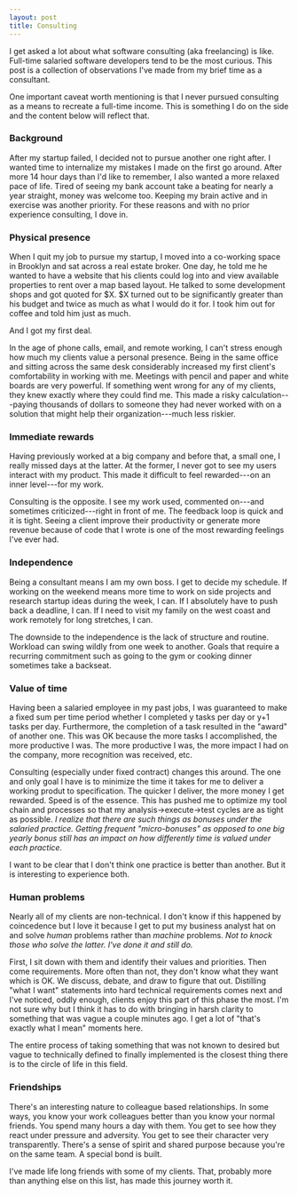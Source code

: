 ```yaml
---
layout: post
title: Consulting
---
```


I get asked a lot about what software consulting (aka freelancing) is like. Full-time salaried software developers tend to be the most curious. This post is a collection of observations I've made from my brief time as a consultant. 

One important caveat worth mentioning is that I never pursued consulting as a means to recreate a full-time income. This is something I do on the side and the content below will reflect that.

### Background

After my startup failed, I decided not to pursue another one right after. I wanted time to internalize my mistakes I made on the first go around. After more 14 hour days than I'd like to remember, I also wanted a more relaxed pace of life. Tired of seeing my bank account take a beating for nearly a year straight, money was welcome too. Keeping my brain active and in exercise was another priority. For these reasons and with no prior experience consulting, I dove in. 

### Physical presence

When I quit my job to pursue my startup, I moved into a co-working space in Brooklyn and sat across a real estate broker. One day, he told me he wanted to have a website that his clients could log into and view available properties to rent over a map based layout. He talked to some development shops and got quoted for $X. $X turned out to be significantly greater than his budget and twice as much as what I would do it for. I took him out for coffee and told him just as much.

And I got my first deal. 

In the age of phone calls, email, and remote working, I can't stress enough how much my clients value a personal presence. Being in the same office and sitting across the same desk considerably increased my first client's comfortability in working with me. Meetings with pencil and paper and white boards are very powerful. If something went wrong for any of my clients, they knew exactly where they could find me. This made a risky calculation---paying thousands of dollars to someone they had never worked with on a solution that might help their organization---much less riskier.

### Immediate rewards 

Having previously worked at a big company and before that, a small one, I really missed days at the latter. At the former, I never got to see my users interact with my product. This made it difficult to feel rewarded---on an inner level---for my work. 

Consulting is the opposite. I see my work used, commented on---and sometimes criticized---right in front of me. The feedback loop is quick and it is tight. Seeing a client improve their productivity or generate more revenue because of code that I wrote is one of the most rewarding feelings I've ever had. 

### Independence

Being a consultant means I am my own boss. I get to decide my schedule. If working on the weekend means more time to work on side projects and research startup ideas during the week, I can. If I absolutely have to push back a deadline, I can. If I need to visit my family on the west coast and work remotely for long stretches, I can. 

The downside to the independence is the lack of structure and routine. Workload can swing wildly from one week to another. Goals that require a recurring commitment such as going to the gym or cooking dinner sometimes take a backseat.

### Value of time

Having been a salaried employee in my past jobs, I was guaranteed to make a fixed sum per time period whether I completed y tasks per day or y+1 tasks per day. Furthermore, the completion of a task resulted in the "award" of another one. This was OK because the more tasks I accomplished, the more productive I was. The more productive I was, the more impact I had on the company, more recognition was received, etc. 

Consulting (especially under fixed contract) changes this around. The one and only goal I have is to minimize the time it takes for me to deliver a working produt to specification. The quicker I deliver, the more money I get rewarded. Speed is of the essence. This has pushed me to optimize my tool chain and processes so that my analysis->execute->test cycles are as tight as possible. *I realize that there are such things as bonuses under the salaried practice. Getting frequent "micro-bonuses" as opposed to one big yearly bonus still has an impact on how differently time is valued under each practice.* 

I want to be clear that I don't think one practice is better than another. But it is interesting to experience both.

### Human problems

Nearly all of my clients are non-technical. I don't know if this happened by coincedence but I love it because I get to put my business analyst hat on and solve *human* problems rather than *machine* problems. *Not to knock those who solve the latter. I've done it and still do.* 

First, I sit down with them and identify their values and priorities. Then come requirements. More often than not, they don't know what they want which is OK. We discuss, debate, and draw to figure that out. Distilling "what I want" statements into hard technical requirements comes next and I've noticed, oddly enough, clients enjoy this part of this phase the most. I'm not sure why but I think it has to do with bringing in harsh clarity to something that was vague a couple minutes ago. I get a lot of "that's exactly what I mean" moments here.

The entire process of taking something that was not known to desired but vague to technically defined to finally implemented is the closest thing there is to the circle of life in this field.

### Friendships

There's an interesting nature to colleague based relationships. In some ways, you know your work colleagues better than you know your normal friends. You spend many hours a day with them. You get to see how they react under pressure and adversity. You get to see their character very transparently. There's a sense of spirit and shared purpose because you're on the same team. A special bond is built. 

I've made life long friends with some of my clients. That, probably more than anything else on this list, has made this journey worth it. 

